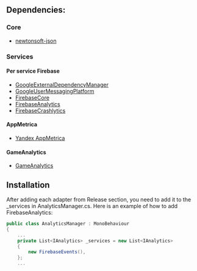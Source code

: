 ## Dependencies:
### Core
* [newtonsoft-json](https://docs.unity3d.com/Packages/com.unity.nuget.newtonsoft-json@3.2/manual/index.html)
### Services
#### Per service Firebase
* [GoogleExternalDependencyManager](https://github.com/googlesamples/unity-jar-resolver)
* [GoogleUserMessagingPlatform](https://github.com/binouze/GoogleUserMessagingPlatform)
* [FirebaseCore](https://firebase.google.com/docs/unity/setup)
* [FirebaseAnalytics](https://firebase.google.com/docs/unity/setup)
* [FirebaseCrashlytics](https://firebase.google.com/docs/unity/setup)
#### AppMetrica
* [Yandex AppMetrica](https://appmetrica.yandex.com/docs/en/sdk/unity/analytics/quick-start)
#### GameAnalytics
* [GameAnalytics](https://docs.gameanalytics.com/integrations/sdk/unity/)


## Installation
After adding each adapter from Release section, you need to add it to the _services in AnalyticsManager.cs.
Here is an example of how to add FirebaseAnalytics:
```csharp
public class AnalyticsManager : MonoBehaviour
{
    ...
    private List<IAnalytics> _services = new List<IAnalytics>
    {
        new FirebaseEvents(),
    };
    ...
```
